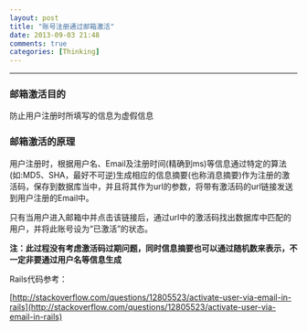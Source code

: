 ```yaml
---
layout: post
title: "账号注册通过邮箱激活"
date: 2013-09-03 21:48
comments: true
categories: [Thinking] 
---
```

---
### 邮箱激活目的

防止用户注册时所填写的信息为虚假信息

### 邮箱激活的原理

用户注册时，根据用户名、Email及注册时间(精确到ms)等信息通过特定的算法(如:MD5、SHA，最好不可逆)生成相应的信息摘要(也称消息摘要)作为注册的激活码，保存到数据库当中，并且将其作为url的参数，将带有激活码的url链接发送到用户注册的Email中。

只有当用户进入邮箱中并点击该链接后，通过url中的激活码找出数据库中匹配的用户，并将此账号设为“已激活”的状态。

**注：此过程没有考虑激活码过期问题，同时信息摘要也可以通过随机数来表示，不一定非要通过用户名等信息生成**

Rails代码参考：

[http://stackoverflow.com/questions/12805523/activate-user-via-email-in-rails](http://stackoverflow.com/questions/12805523/activate-user-via-email-in-rails)




